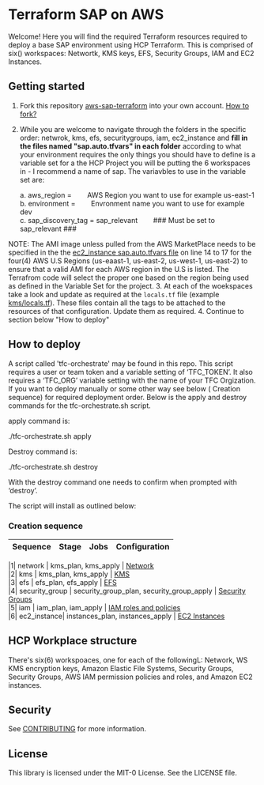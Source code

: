 # Terraform SAP on AWS

Welcome! Here you will find the required Terraform resources required to deploy a base SAP environment using HCP Terraform. This is comprised of six() workspaces: Networtk, KMS keys, EFS, Security Groups, IAM and EC2 Instances.


## Getting started

1. Fork this repository [aws-sap-terraform](https://github.com/patrickabrennan/aws-sap-terraform) into your own account. [How to fork?](https://docs.github.com/en/pull-requests/collaborating-with-pull-requests/working-with-forks/fork-a-repo)
2. While you are welcome to navigate through the folders in the specific order: netwrok, kms, efs, securitygroups, iam, ec2_instance and **fill in the files named "sap.auto.tfvars" in each folder** according to what your environment requires the only things you should have to define is a variable set for a the HCP Project you will be putting the 6 workspaces in - I recommend a name of sap. The variavbles to use in the variable set are:
   
     a. aws_region = &nbsp;&nbsp;&nbsp;&nbsp;&nbsp;&nbsp; AWS Region you want to use for example us-east-1   
     b. environment = &nbsp;&nbsp;&nbsp;&nbsp;&nbsp;&nbsp; Envronment name you want to use for example dev   
     c. sap_discovery_tag = sap_relevant   &nbsp;&nbsp;&nbsp;&nbsp;&nbsp;&nbsp;   ### Must be set to sap_relevant ### 
    
NOTE: The AMI image unless pulled from the AWS MarketPlace needs to be specified in the the [ec2_instance sap.auto.tfvars file](https://github.com/patrickabrennan/aws-sap-terraform/blob/main/ec2_instance/sap.auto.tfvars) on line 14 to 17 for the four(4) AWS U.S Regions (us-eaast-1, us-east-2, us-west-1, us-east-2) to ensure that a valid AMI for each AWS region in the U.S is listed. The Terrafrom code will select the proper one based on the region being used as defined in the Variable Set for the project.
3. At each of the woekspaces take a look and update as required at the ```locals.tf``` file (example [kms/locals.tf](https://github.com/patrickabrennan/aws-sap-terraform/blob/main/kms/locals.tf)). These files contain all the tags to be attached to the resources of that configuration. Update them as required.
4. Continue to section below "How to deploy"


## How to deploy

A script called 'tfc-orchestrate' may be found in this repo. This script requires a user or team token and a variable setting of ‘TFC_TOKEN’. It also requires a ‘TFC_ORG’ variable setting with the name of your TFC Orgization. If you want to deploy manually or some other way see below ( Creation sequence) for required deployment order. Below is the apply and destroy commands for the tfc-orchestrate.sh script.

apply command is: 

./tfc-orchestrate.sh apply

Destroy command is:

./tfc-orchestrate.sh destroy

With the destroy command one needs to confirm when prompted with ‘destroy’.

The script will install as outlined below:


### Creation sequence

| Sequence | Stage | Jobs | Configuration
|------|-------|-----|-----

|1|  network  |  kms_plan, kms_apply  | [Network](network/README.md)  
|2|  kms  |  kms_plan, kms_apply  | [KMS](kms/README.md)  
|3|  efs  |  efs_plan, efs_apply  | [EFS](efs/README.md)  
|4|  security_group  |  security_group_plan, security_group_apply  | [Security Groups](security_group/README.md)  
|5|  iam  |  iam_plan, iam_apply  | [IAM roles and policies](iam/README.md)  
|6|  ec2_instance|  instances_plan, instances_apply  | [EC2 Instances](ec2_instance/README.md)  


## HCP Workplace structure 

There's six(6) workspoaces, one for each of the followingL: Network, WS KMS encryption keys, Amazon Elastic File Systems, Security Groups, Security Groups, AWS IAM permission policies and roles, and Amazon EC2 instances.   


## Security

See [CONTRIBUTING](CONTRIBUTING.md#security-issue-notifications) for more information.


## License

This library is licensed under the MIT-0 License. See the LICENSE file.
